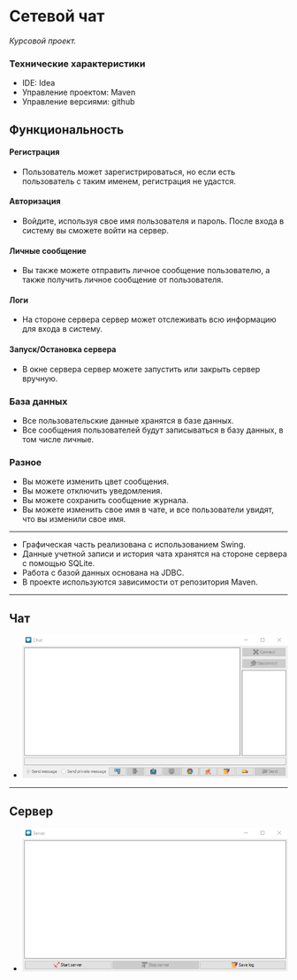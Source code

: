 # Сетевой чат
*Курсовой проект.*

### Технические характеристики
- IDE: Idea
- Управление проектом: Maven
- Управление версиями: github

## Функциональность

#### Регистрация
- Пользователь может зарегистрироваться, но если есть пользователь с таким именем, регистрация не удастся.

#### Авторизация
- Войдите, используя свое имя пользователя и пароль. После входа в систему вы сможете войти на сервер.

#### Личные сообщение
- Вы также можете отправить личное сообщение пользователю, а также получить личное сообщение от пользователя.

#### Логи
- На стороне сервера сервер может отслеживать всю информацию для входа в систему.

#### Запуск/Остановка сервера
- В окне сервера сервер можете запустить или закрыть сервер вручную.

### База данных
- Все пользовательские данные хранятся в базе данных.
- Все сообщения пользователей будут записываться в базу данных, в том числе личные.

### Разное
- Вы можете изменить цвет сообщения.
- Вы можете отключить уведомления.
- Вы можете сохранить сообщение журнала.
- Вы можете изменить свое имя в чате, и все пользователи увидят, что вы изменили свое имя.
___
- Графическая часть реализована с использованием Swing.
- Данные учетной записи и история чата хранятся на стороне сервера с помощью SQLite.
- Работа с базой данных основана на JDBC.
- В проекте используются зависимости от репозитория Maven.
---

## Чат
- ![Chat](src/resource/images/Chat.jpg)

---

## Сервер
- ![Server](src/resource/images/Server.jpg)

